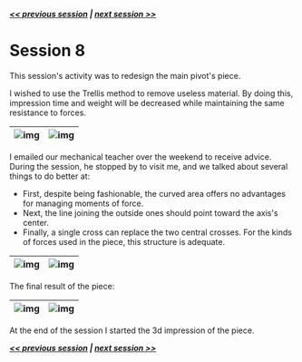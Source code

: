 ***[<< previous session](session07.md) | [next session >>](session09.md)***

# Session 8

This session's activity was to redesign the main pivot's piece.  

I wished to use the Trellis method to remove useless material.
By doing this, impression time and weight will be decreased while maintaining the same resistance to forces.  

|![img](../../Documentation/Images/main_pivot_9.png)|![img](../../Documentation/Images/main_pivot_10.png)|
|:---:|:---:|

I emailed our mechanical teacher over the weekend to receive advice. During the session, he stopped by to visit me, and we talked about several things to do better at:

- First, despite being fashionable, the curved area offers no advantages for managing moments of force.
- Next, the line joining the outside ones should point toward the axis's center.
- Finally, a single cross can replace the two central crosses. For the kinds of forces used in the piece, this structure is adequate.

|![img](../../Documentation/Images/main_pivot_9.png)|![img](../../Documentation/Images/main_pivot_13.png)|
|:---:|:---:|

The final result of the piece:

|![img](../../Documentation/Images/main_pivot_11.png)|![img](../../Documentation/Images/main_pivot_12.png)|
|:---:|:---:|

At the end of the session I started the 3d impression of the piece.

***[<< previous session](session07.md) | [next session >>](session09.md)***
